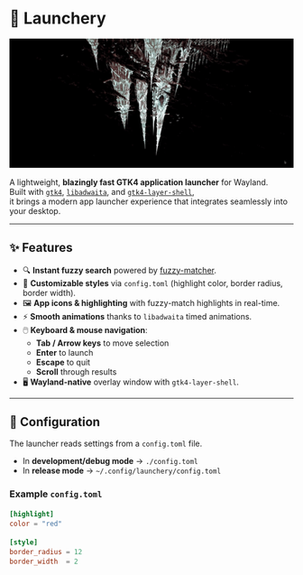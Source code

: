 # 🚀 Launchery

<img src="assets/demo.gif" width="640" alt="Launchery demo showcase"/>

A lightweight, **blazingly fast GTK4 application launcher** for Wayland.  
Built with [`gtk4`](https://gtk-rs.org/), [`libadwaita`](https://gnome.pages.gitlab.gnome.org/libadwaita/), and [`gtk4-layer-shell`](https://github.com/wmww/gtk4-layer-shell-rs),  
it brings a modern app launcher experience that integrates seamlessly into your desktop.

---

## ✨ Features

- 🔍 **Instant fuzzy search** powered by [fuzzy-matcher](https://crates.io/crates/fuzzy-matcher).
- 🎨 **Customizable styles** via `config.toml` (highlight color, border radius, border width).
- 🖼️ **App icons & highlighting** with fuzzy-match highlights in real-time.
- ⚡ **Smooth animations** thanks to `libadwaita` timed animations.
- 🖱️ **Keyboard & mouse navigation**:
  - **Tab / Arrow keys** to move selection
  - **Enter** to launch
  - **Escape** to quit
  - **Scroll** through results
- 🖥️ **Wayland-native** overlay window with `gtk4-layer-shell`.

---

## 📂 Configuration

The launcher reads settings from a `config.toml` file.

- In **development/debug mode** → `./config.toml`
- In **release mode** → `~/.config/launchery/config.toml`

### Example `config.toml`

```toml
[highlight]
color = "red"

[style]
border_radius = 12
border_width  = 2
```
